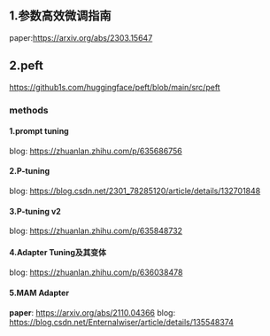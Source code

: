 ## 1.参数高效微调指南
paper:https://arxiv.org/abs/2303.15647

## 2.peft
https://github1s.com/huggingface/peft/blob/main/src/peft


### methods
#### 1.prompt tuning
blog: https://zhuanlan.zhihu.com/p/635686756

#### 2.P-tuning
blog: https://blog.csdn.net/2301_78285120/article/details/132701848

#### 3.P-tuning v2
blog: https://zhuanlan.zhihu.com/p/635848732

#### 4.Adapter Tuning及其变体
blog: https://zhuanlan.zhihu.com/p/636038478

#### 5.MAM Adapter
**paper**: https://arxiv.org/abs/2110.04366
blog: https://blog.csdn.net/Enternalwiser/article/details/135548374


